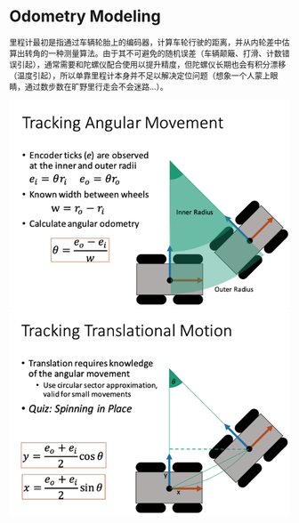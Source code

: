 # Odometry Modeling

里程计最初是指通过车辆轮胎上的编码器，计算车轮行驶的距离，并从内轮差中估算出转角的一种测量算法。由于其不可避免的随机误差（车辆颠簸、打滑、计数错误引起），通常需要和陀螺仪配合使用以提升精度，但陀螺仪长期也会有积分漂移（温度引起），所以单靠里程计本身并不足以解决定位问题（想象一个人蒙上眼睛，通过数步数在旷野里行走会不会迷路...）。

![&#x8F6C;&#x89D2;&#x6D4B;&#x91CF;](../../../../../../../../.gitbook/assets/1546196782206.png) ![&#x79FB;&#x52A8;&#x6D4B;&#x91CF;](../../../../../../../../.gitbook/assets/1546196799209.png)

